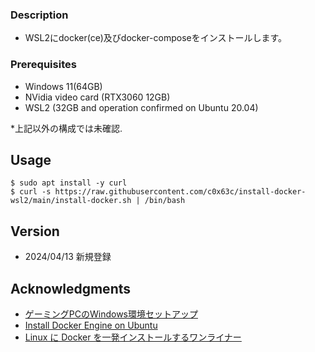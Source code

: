 ### Description

* WSL2にdocker(ce)及びdocker-composeをインストールします。

### Prerequisites

* Windows 11(64GB)
* NVidia video card (RTX3060 12GB)
* WSL2 (32GB and operation confirmed on Ubuntu 20.04)

*上記以外の構成では未確認.

## Usage

```
$ sudo apt install -y curl
$ curl -s https://raw.githubusercontent.com/c0x63c/install-docker-wsl2/main/install-docker.sh | /bin/bash
```

## Version

* 2024/04/13 新規登録

## Acknowledgments

* [ゲーミングPCのWindows環境セットアップ](https://zenn.dev/karaage0703/articles/211d89cc0a29a1)
* [Install Docker Engine on Ubuntu](https://docs.docker.com/engine/install/ubuntu/)
* [Linux に Docker を一発インストールするワンライナー](https://qiita.com/KEINOS/items/bdc9450c1a88c210aa88)
